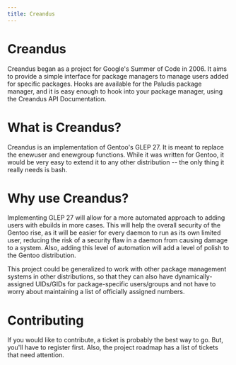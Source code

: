 ```yaml
---
title: Creandus
---
```


Creandus
========

Creandus began as a project for Google's Summer of Code in 2006. It aims to
provide a simple interface for package managers to manage users added for
specific packages. Hooks are available for the Paludis package manager, and it
is easy enough to hook into your package manager, using the Creandus API
Documentation.

What is Creandus?
=================

Creandus is an implementation of Gentoo's GLEP 27. It is meant to replace the
enewuser and enewgroup functions. While it was written for Gentoo, it would be
very easy to extend it to any other distribution -- the only thing it really
needs is bash.

Why use Creandus?
=================

Implementing GLEP 27 will allow for a more automated approach to adding users
with ebuilds in more cases. This will help the overall security of the Gentoo
rise, as it will be easier for every daemon to run as its own limited user,
reducing the risk of a security flaw in a daemon from causing damage to a
system. Also, adding this level of automation will add a level of polish to the
Gentoo distribution.

This project could be generalized to work with other package management systems
in other distributions, so that they can also have dynamically-assigned
UIDs/GIDs for package-specific users/groups and not have to worry about
maintaining a list of officially assigned numbers.

Contributing
============

If you would like to contribute, a ticket is probably the best way to go. But,
you'll have to register first. Also, the project roadmap has a list of tickets
that need attention.
